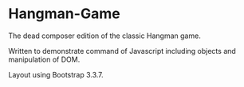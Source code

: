 # Hangman-Game

The dead composer edition of the classic Hangman game.


Written to demonstrate command of Javascript including objects and manipulation of DOM. 

Layout using Bootstrap 3.3.7.


